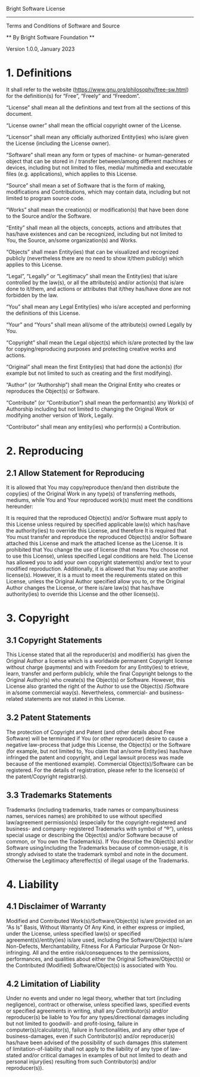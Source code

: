 Bright Software License

---

Terms and Conditions of Software and Source

** By Bright Software Foundation **

Version 1.0.0, January 2023

# 1. 	Definitions

It shall refer to the website (https://www.gnu.org/philosophy/free-sw.html) for the definition(s) for 
“Free”, “Freely” and “Freedom”.

“License” shall mean all the definitions and text from all the sections of this document.

“License owner” shall mean the official copyright owner of the License.

“Licensor” shall mean any officially authorized Entity(ies) who is/are given the License (including
the License owner).

“Software” shall mean any form or types of machine- or human-generated object that can be stored in /
transfer between/among different machines or devices, including but not limited to files, media/
multimedia and executable files (e.g. applications), which applies to this License.

“Source” shall mean a set of Software that is the form of making, modifications and Contributions, 
which may contain data, including but not limited to program source code.

“Works” shall mean the creation(s) or modification(s) that have been done to the Source and/or the 
Software.

“Entity” shall mean all the objects, concepts, actions and attributes that has/have existences and
can be recognized, including but not limited to You, the Source, an/some organization(s) and Works.

“Objects” shall mean Entity(ies) that can be visualized and recognized publicly (nevertheless there
are no need to show it/them publicly) which applies to this License.

“Legal”, “Legally” or “Legitimacy” shall mean the Entity(ies) that is/are controlled by the law(s),
or all the attribute(s) and/or action(s) that is/are done to it/them, and actions or attributes that
it/they has/have done are not forbidden by the law.

“You” shall mean any Legal Entity(ies) who is/are accepted and performing the definitions of this
License.

“Your” and “Yours” shall mean all/some of the attribute(s) owned Legally by You.

“Copyright” shall mean the Legal object(s) which is/are protected by the law for copying/reproducing
purposes and protecting creative works and actions.

“Original” shall mean the first Entity(ies) that had done the action(s) (for example but not limited
to such as creating and the first modifying).

“Author” (or “Authorship”) shall mean the Original Entity who creates or reproduces the Object(s) or
Software.

“Contribute” (or “Contribution”) shall mean the performant(s) any Work(s) of Authorship including but
not limited to changing the Original Work or modifying another version of Work, Legally.

“Contributor” shall mean any entity(ies) who perform(s) a Contribution.

# 2. 	Reproducing

## 2.1	Allow Statement for Reproducing

It is allowed that You may copy/reproduce then/and then distribute the copy(ies) of the Original Work
in any type(s) of transferring methods, mediums, while You and Your reproduced work(s) must meet the
conditions hereunder:

It is required that the reproduced Object(s) and/or Software must apply to this License unless required
by specified applicable law(s) which has/have the authority(ies) to override this License, and therefore
It is required that You must transfer and reproduce the reproduced Object(s) and/or Software attached
this License and mark the attached license as the License.
It is prohibited that You change the use of license (that means You choose not to use this License),
unless specified Legal conditions are held.
The License has allowed you to add your own copyright statement(s) and/or text to your modified reproduction.
Additionally, it is allowed that You may use another license(s). However, it is a must to meet the
requirements stated on this License, unless the Original Author specified allow you to, or the Original Author
changes the License, or there is/are law(s) that has/have authority(ies) to override this License and the other
license(s).
# 3. 	Copyright
## 3.1	Copyright Statements
This License stated that all the reproducer(s) and modifier(s) has given the Original Author a license which is
a worldwide permanent Copyright license without charge (payments) and with Freedom for any Entity(ies) to 
etrieve, learn, transfer and perform publicly, while the final Copyright belongs to the Original Author(s) who
create(s) the Object(s) or Software. However, this License also granted the right of the Author to use the Object(s)
/Software in a/some commercial way(s). Nevertheless, commercial- and business-related statements are not stated in
this License.
## 3.2	Patent Statements
The protection of Copyright and Patent (and other details about Free Software) will be terminated if You (or other
reproducer) desire to cause a negative law-process that judge this License, the Object(s) or the Software (for
example, but not limited to, You claim that an/some Entity(ies) has/have infringed the patent and copyright, and
Legal lawsuit process was made because of the mentioned example). Commercial Object(s)/Software can be registered.
For the details of registration, please refer to the license(s) of the  patent/Copyright registrar(s).
## 3.3	Trademarks Statements
Trademarks (including trademarks, trade names or company/business names,  services names) are prohibited to use
without specified law/agreement permission(s) (especially for the copyright-registered and business- and company-
registered Trademarks with symbol of “®”), unless special usage or describing the Object(s) and/or Software
because of common, or You own the Trademark(s). If You describe the Object(s) and/or Software using/including
the Trademarks because of common-usage, it is strongly advised to state the trademark symbol and note in the
document. Otherwise the Legitimacy aftereffect(s) of illegal usage of the Trademarks.
# 4. 	Liability
## 4.1	Disclaimer of Warranty
Modified and Contributed Work(s)/Software/Object(s) is/are provided on an “As Is” Basis, Without Warranty Of Any
Kind, in either express or implied, under the License, unless specified law(s) or specified agreement(s)/entity(ies)
is/are used, including the Software/Object(s) is/are Non-Defects, Merchantability, Fitness For A Particular
Purpose Or Non-infringing. All and the entire risk/consequences to the permissions, performances, and qualities
about either the Original Software/Object(s) or the Contributed (Modified) Software/Object(s) is associated with You.
## 4.2	Limitation of Liability
Under no events and under no legal theory, whether that tort (including negligence), contract or otherwise, unless
specified laws, specified events or specified agreements in writing, shall any Contributor(s) and/or reproducer(s)
be liable to You for any types/directional damages including but not limited to goodwill- and profit-losing, failure
in computer(s)/calculator(s), failure in functionalities, and any other type of business-damages, even if such
Contributor(s) and/or reproducer(s) has/have been advised of the possibility of such damages (this statement of
limitation-of-liability shall not apply to the liability of any type of law-stated and/or critical damages in
examples of but not limited to death and personal injury(ies) resulting from such Contributor(s) and/or
reproducer(s)).
